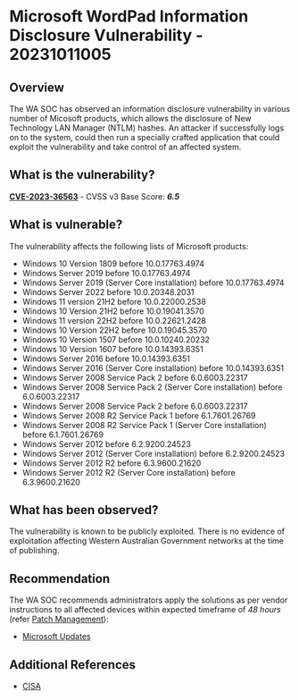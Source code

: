 # Microsoft WordPad Information Disclosure Vulnerability - 20231011005

## Overview

The WA SOC has observed an information disclosure vulnerability in various number of Micosoft products, which allows the disclosure of New Technology LAN Manager (NTLM) hashes. An attacker if successfully logs on to the system, could then run a specially crafted application that could exploit the vulnerability and take control of an affected system.

## What is the vulnerability?

[**CVE-2023-36563**](https://nvd.nist.gov/vuln/detail/CVE-2023-36563) - CVSS v3 Base Score: ***6.5***

## What is vulnerable?

The vulnerability affects the following lists of Microsoft products:

- Windows 10 Version 1809 before 10.0.17763.4974
- Windows Server 2019 before 10.0.17763.4974
- Windows Server 2019 (Server Core installation) before 10.0.17763.4974
- Windows Server 2022 before 10.0.20348.2031
- Windows 11 version 21H2 before 10.0.22000.2538
- Windows 10 Version 21H2 before 10.0.19041.3570
- Windows 11 version 22H2 before 10.0.22621.2428
- Windows 10 Version 22H2 before 10.0.19045.3570
- Windows 10 Version 1507 before 10.0.10240.20232
- Windows 10 Version 1607 before 10.0.14393.6351
- Windows Server 2016 before 10.0.14393.6351
- Windows Server 2016 (Server Core installation) before 10.0.14393.6351
- Windows Server 2008 Service Pack 2 before 6.0.6003.22317
- Windows Server 2008 Service Pack 2 (Server Core installation) before 6.0.6003.22317
- Windows Server 2008 Service Pack 2 before 6.0.6003.22317
- Windows Server 2008 R2 Service Pack 1 before 6.1.7601.26769
- Windows Server 2008 R2 Service Pack 1 (Server Core installation) before 6.1.7601.26769
- Windows Server 2012 before 6.2.9200.24523
- Windows Server 2012 (Server Core installation) before 6.2.9200.24523
- Windows Server 2012 R2 before 6.3.9600.21620
- Windows Server 2012 R2 (Server Core installation) before 6.3.9600.21620

## What has been observed?

The vulnerability is known to be publicly exploited. There is no evidence of exploitation affecting Western Australian Government networks at the time of publishing.

## Recommendation

The WA SOC recommends administrators apply the solutions as per vendor instructions to all affected devices within expected timeframe of *48 hours* (refer [Patch Management](../guidelines/patch-management.md)):

- [Microsoft Updates](https://msrc.microsoft.com/update-guide/vulnerability/CVE-2023-36563)

## Additional References

- [CISA](https://www.cisa.gov/known-exploited-vulnerabilities-catalog)
